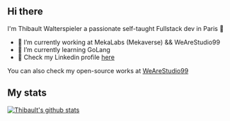 ## Hi there

I'm Thibault Walterspieler a passionate self-taught Fullstack dev in Paris 🥖

- 🔭  I’m currently working at MekaLabs (Mekaverse) && WeAreStudio99
- 🌱  I’m currently learning GoLang
- 💼  Check my Linkedin profile [here](https://www.linkedin.com/in/thibault-walterspieler-84881716b/)

You can also check my open-source works at [WeAreStudio99](https://github.com/WeAreStudio99) 

## My stats 

[![Thibault's github stats](https://github-readme-stats.vercel.app/api?username=ThibaultWalterspieler&count_private=true&show_icons=true&bg_color=30,e96443,904e95&title_color=fff&text_color=fff&theme=transparent)](https://github.com/anuraghazra/github-readme-stats)
